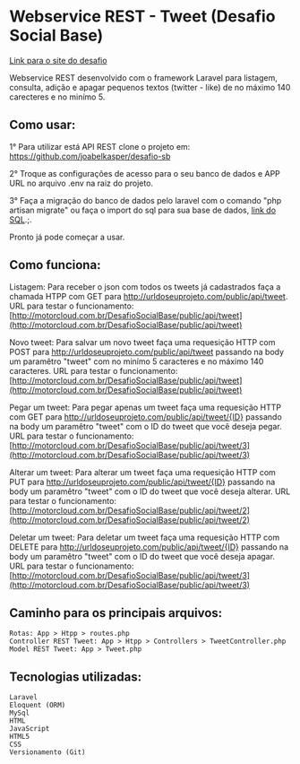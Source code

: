 # Webservice REST - Tweet (Desafio Social Base)

[Link para o site do desafio](http://motorcloud.com.br/DesafioSocialBase/public/) 

Webservice REST desenvolvido com o framework Laravel para listagem, consulta, adição e apagar pequenos textos (twitter - like) de no máximo 140 carecteres e no minímo 5.

## Como usar:

1° Para utilizar está API REST clone o projeto em: https://github.com/joabelkasper/desafio-sb

2° Troque as configurações de acesso para o seu banco de dados e APP URL no arquivo .env na raiz do projeto.

3° Faça a migração do banco de dados pelo laravel com o comando "php artisan migrate" ou faça o import do sql para sua base de dados, [link do SQL](http://motorcloud.com.br/DesafioSocialBase/public/desafio_social_base.sql).;.

Pronto já pode começar a usar.



## Como funciona:

Listagem: Para receber o json com todos os tweets já cadastrados faça a chamada HTPP com GET para http://urldoseuprojeto.com/public/api/tweet.
URL para testar o funcionamento: [http://motorcloud.com.br/DesafioSocialBase/public/api/tweet](http://motorcloud.com.br/DesafioSocialBase/public/api/tweet)

Novo tweet: Para salvar um novo tweet faça uma requesição HTTP com POST para http://urldoseuprojeto.com/public/api/tweet passando na body um paramêtro "tweet" com no minímo 5 caracteres e no máximo 140 caracteres.
URL para testar o funcionamento: [http://motorcloud.com.br/DesafioSocialBase/public/api/tweet](http://motorcloud.com.br/DesafioSocialBase/public/api/tweet)

Pegar um tweet: Para pegar apenas um tweet faça uma requesição HTTP com GET para http://urldoseuprojeto.com/public/api/tweet/{ID} passando na body um paramêtro "tweet" com o ID do tweet que você deseja pegar.
URL para testar o funcionamento: [http://motorcloud.com.br/DesafioSocialBase/public/api/tweet/3](http://motorcloud.com.br/DesafioSocialBase/public/api/tweet/3)

Alterar um tweet: Para alterar um tweet faça uma requesição HTTP com PUT para http://urldoseuprojeto.com/public/api/tweet/{ID} passando na body um paramêtro "tweet" com o ID do tweet que você deseja alterar.
URL para testar o funcionamento: [http://motorcloud.com.br/DesafioSocialBase/public/api/tweet/2](http://motorcloud.com.br/DesafioSocialBase/public/api/tweet/2)

Deletar um tweet: Para deletar um tweet faça uma requesição HTTP com DELETE para http://urldoseuprojeto.com/public/api/tweet/{ID} passando na body um paramêtro "tweet" com o ID do tweet que você deseja apagar.
URL para testar o funcionamento: [http://motorcloud.com.br/DesafioSocialBase/public/api/tweet/3](http://motorcloud.com.br/DesafioSocialBase/public/api/tweet/3)

## Caminho para os principais arquivos:


    Rotas: App > Htpp > routes.php
    Controller REST Tweet: App > Htpp > Controllers > TweetController.php
    Model REST Tweet: App > Tweet.php


## Tecnologias utilizadas:


    Laravel
    Eloquent (ORM)
    MySql
    HTML
    JavaScript
    HTML5
    CSS
    Versionamento (Git)

